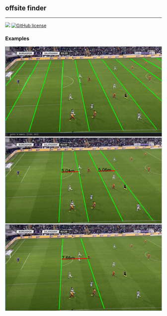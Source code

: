 ## offsite finder
---

![](https://img.shields.io/github/repo-size/cccaaannn/offsite_finder?style=flat-square) [![GitHub license](https://img.shields.io/github/license/cccaaannn/offsite_finder?style=flat-square)](https://github.com/cccaaannn/offsite_finder/blob/master/LICENSE)


### Examples

<img src="results/ss7.png" alt="drawing" width="600"/>

<br>

<img src="results/ss8.png" alt="drawing" width="600"/>

<br>

<img src="results/ss12.png" alt="drawing" width="600"/>